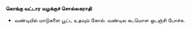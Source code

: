 **கொங்கு வட்டார வழக்குச் சொல்லகராதி**
- வண்டியில் மாடுகளை பூட்ட உதவும் கோல். வண்டில கடமொள ஒடஞ்சி போச்சு.

